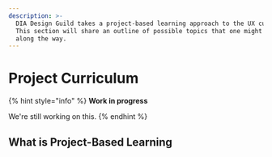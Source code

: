 ```yaml
---
description: >-
  DIA Design Guild takes a project-based learning approach to the UX curriculum.
  This section will share an outline of possible topics that one might encounter
  along the way.
---
```


# Project Curriculum

{% hint style="info" %}
**Work in progress**

We're still working on this.&#x20;
{% endhint %}

## What is Project-Based Learning

